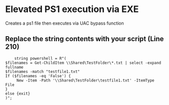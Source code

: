# Elevated PS1 execution via EXE
Creates a ps1 file then executes via UAC bypass function

## Replace the string contents with your script (Line 210)
```
	string powershell = R"(
$filenames = Get-ChildItem \\Shared\TestFolder\*.txt | select -expand fullname
$filenames -match "testfile1.txt"
If ($filenames -eq 'False') {
	 New -Item -Path '\\Shared\TestFolder\testfile1.txt' -ItemType File
}
else {exit}
)";
```

